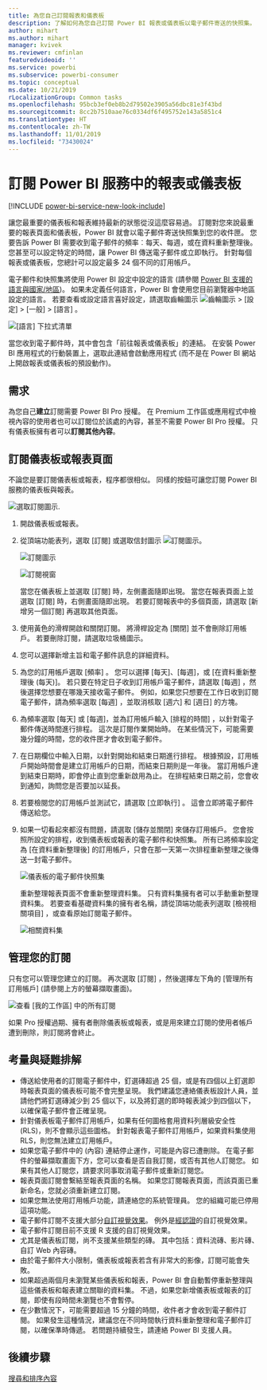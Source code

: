 ```yaml
---
title: 為您自己訂閱報表和儀表板
description: 了解如何為您自己訂閱 Power BI 報表或儀表板以電子郵件寄送的快照集。
author: mihart
ms.author: mihart
manager: kvivek
ms.reviewer: cmfinlan
featuredvideoid: ''
ms.service: powerbi
ms.subservice: powerbi-consumer
ms.topic: conceptual
ms.date: 10/21/2019
rLocalizationGroup: Common tasks
ms.openlocfilehash: 95bcb3ef0eb8b2d79502e3905a56dbc81e3f43bd
ms.sourcegitcommit: 8cc2b7510aae76c0334df6f495752e143a5851c4
ms.translationtype: HT
ms.contentlocale: zh-TW
ms.lasthandoff: 11/01/2019
ms.locfileid: "73430024"
---
```

# <a name="subscribe-to-a-report-or-dashboard-in-the-power-bi-service"></a>訂閱 Power BI 服務中的報表或儀表板 

[!INCLUDE [power-bi-service-new-look-include](../includes/power-bi-service-new-look-include.md)]

讓您最重要的儀表板和報表維持最新的狀態從沒這麼容易過。 訂閱對您來說最重要的報表頁面和儀表板，Power BI 就會以電子郵件寄送快照集到您的收件匣。 您要告訴 Power BI 需要收到電子郵件的頻率︰每天、每週，或在資料重新整理後。 您甚至可以設定特定的時間，讓 Power BI 傳送電子郵件或立即執行。  針對每個報表或儀表板，您總計可以設定最多 24 個不同的訂用帳戶。  

電子郵件和快照集將使用 Power BI 設定中設定的語言 (請參閱 [Power BI 支援的語言與國家/地區](../supported-languages-countries-regions.md))。 如果未定義任何語言，Power BI 會使用您目前瀏覽器中地區設定的語言。 若要查看或設定語言喜好設定，請選取齒輪圖示 ![齒輪圖示](./media/end-user-subscribe/power-bi-settings-icon.png) > [設定] > [一般] > [語言]  。 

![[語言] 下拉式清單](./media/end-user-subscribe/power-bi-language.png)

當您收到電子郵件時，其中會包含「前往報表或儀表板」的連結。 在安裝 Power BI 應用程式的行動裝置上，選取此連結會啟動應用程式 (而不是在 Power BI 網站上開啟報表或儀表板的預設動作)。


## <a name="requirements"></a>需求
為您自己**建立**訂閱需要 Power BI Pro 授權。 在 Premium 工作區或應用程式中檢視內容的使用者也可以訂閱位於該處的內容，甚至不需要 Power BI Pro 授權。 只有儀表板擁有者可以**訂閱其他內容**。 

## <a name="subscribe-to-a-dashboard-or-a-report-page"></a>訂閱儀表板或報表頁面
不論您是要訂閱儀表板或報表，程序都很相似。 同樣的按鈕可讓您訂閱 Power BI 服務的儀表板與報表。
 
![選取訂閱圖示](./media/end-user-subscribe/power-bi-subscribe-orientation.png).

1. 開啟儀表板或報表。
2. 從頂端功能表列，選取 [訂閱]  或選取信封圖示 ![訂閱圖示](./media/end-user-subscribe/power-bi-icon-envelope.png)。
   
   ![訂閱圖示](./media/end-user-subscribe/power-bi-subscribe-icon.png)

   ![訂閱視窗](./media/end-user-subscribe/power-bi-emails-newest.png)
    
    當您在儀表板上並選取 [訂閱]  時，左側畫面隨即出現。 當您在報表頁面上並選取 [訂閱]  時，右側畫面隨即出現。 若要訂閱報表中的多個頁面，請選取 [新增另一個訂閱]  再選取其他頁面。 

4. 使用黃色的滑桿開啟和關閉訂閱。  將滑桿設定為 [關閉] 並不會刪除訂用帳戶。 若要刪除訂閱，請選取垃圾桶圖示。

5. 您可以選擇新增主旨和電子郵件訊息的詳細資料。 

5. 為您的訂用帳戶選取 [頻率]  。  您可以選擇 [每天]、[每週]，或 [在資料重新整理後 (每天)]。  若只要在特定日子收到訂用帳戶電子郵件，請選取 [每週]  ，然後選擇您想要在哪幾天接收電子郵件。  例如，如果您只想要在工作日收到訂閱電子郵件，請為頻率選取 [每週]  ，並取消核取 [週六] 和 [週日] 的方塊。   

6. 為頻率選取 [每天] 或 [每週]，並為訂用帳戶輸入 [排程的時間]   ，以針對電子郵件傳送時間進行排程。  這次是訂閱作業開始時。 在某些情況下，可能需要幾分鐘的時間，您的收件匣才會收到電子郵件。    

7. 在日期欄位中輸入日期，以針對開始和結束日期進行排程。 根據預設，訂用帳戶開始時間會是建立訂用帳戶的日期，而結束日期則是一年後。 當訂用帳戶達到結束日期時，即會停止直到您重新啟用為止。  在排程結束日期之前，您會收到通知，詢問您是否要加以延長。     

8. 若要檢閱您的訂用帳戶並測試它，請選取 [立即執行]  。  這會立即將電子郵件傳送給您。 

8. 如果一切看起來都沒有問題，請選取 [儲存並關閉]  來儲存訂用帳戶。 您會按照所設定的排程，收到儀表板或報表的電子郵件和快照集。 所有已將頻率設定為 [在資料重新整理後]  的訂用帳戶，只會在那一天第一次排程重新整理之後傳送一封電子郵件。
   
   ![儀表板的電子郵件快照集](media/end-user-subscribe/power-bi-subscribe-email.png)
   
    重新整理報表頁面不會重新整理資料集。 只有資料集擁有者可以手動重新整理資料集。 若要查看基礎資料集的擁有者名稱，請從頂端功能表列選取 [檢視相關項目]  ，或查看原始訂閱電子郵件。
   
    ![相關資料集](./media/end-user-subscribe/power-bi-view-related-screen.png)


## <a name="manage-your-subscriptions"></a>管理您的訂閱
只有您可以管理您建立的訂閱。 再次選取 [訂閱]  ，然後選擇左下角的 [管理所有訂用帳戶]  (請參閱上方的螢幕擷取畫面)。 

![查看 [我的工作區] 中的所有訂閱](./media/end-user-subscribe/power-bi-manage.png)

如果 Pro 授權過期、擁有者刪除儀表板或報表，或是用來建立訂閱的使用者帳戶遭到刪除，則訂閱將會終止。

## <a name="considerations-and-troubleshooting"></a>考量與疑難排解
* 傳送給使用者的訂閱電子郵件中，釘選磚超過 25 個，或是有四個以上釘選即時報表頁面的儀表板可能不會完整呈現。 我們建議您連絡儀表板設計人員，並請他們將釘選磚減少到 25 個以下，以及將釘選的即時報表減少到四個以下，以確保電子郵件會正確呈現。  
* 針對儀表板電子郵件訂用帳戶，如果有任何圖格套用資料列層級安全性 (RLS)，則不會顯示這些圖格。  針對報表電子郵件訂用帳戶，如果資料集使用 RLS，則您無法建立訂用帳戶。
* 如果您電子郵件中的 (內容) 連結停止運作，可能是內容已遭刪除。 在電子郵件的螢幕擷取畫面下方，您可以查看是否自我訂閱，或否有其他人訂閱您。 如果有其他人訂閱您，請要求同事取消電子郵件或重新訂閱您。
* 報表頁面訂閱會繫結至報表頁面的名稱。 如果您訂閱報表頁面，而該頁面已重新命名，您就必須重新建立訂閱。
* 如果您無法使用訂用帳戶功能，請連絡您的系統管理員。 您的組織可能已停用這項功能。  
* 電子郵件訂閱不支援大部分[自訂視覺效果](../power-bi-custom-visuals.md)。  例外是[經認證](../power-bi-custom-visuals-certified.md)的自訂視覺效果。  
* 電子郵件訂閱目前不支援 R 支援的自訂視覺效果。  
* 尤其是儀表板訂閱，尚不支援某些類型的磚。  其中包括：資料流磚、影片磚、自訂 Web 內容磚。     
* 由於電子郵件大小限制，儀表板或報表若含有非常大的影像，訂閱可能會失敗。    
* 如果超過兩個月未瀏覽某些儀表板和報表，Power BI 會自動暫停重新整理與這些儀表板和報表建立關聯的資料集。  不過，如果您新增儀表板或報表的訂閱，即使有段時間未瀏覽也不會暫停。
* 在少數情況下，可能需要超過 15 分鐘的時間，收件者才會收到電子郵件訂閱。  如果發生這種情況，建議您在不同時間執行資料重新整理和電子郵件訂閱，以確保準時傳遞。  若問題持續發生，請連絡 Power BI 支援人員。

## <a name="next-steps"></a>後續步驟

[搜尋和排序內容](end-user-search-sort.md)
